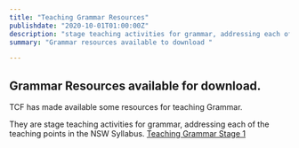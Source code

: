 ```yaml
---
title: "Teaching Grammar Resources"    
publishdate: "2020-10-01T01:00:00Z"
description: "stage teaching activities for grammar, addressing each of the teaching points in the NSW Syllabus"
summary: "Grammar resources available to download "

---
```

## Grammar Resources available for download.
TCF has made available some resources for teaching Grammar.

They are stage teaching activities for grammar, addressing each of the teaching points in the NSW Syllabus.
[Teaching Grammar Stage 1](https://www.tcfofnsw.org.au/pdfarticles/Teaching%20Grammar%20Stage%201.pdf)
